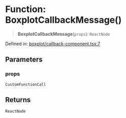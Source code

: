 # Function: BoxplotCallbackMessage()

> **BoxplotCallbackMessage**(`props`): `ReactNode`

Defined in: [boxplot/callback-component.tsx:7](https://github.com/GeoDaCenter/openassistant/blob/a1bcfdf89aac2d64b3bda9cf92b96ead076def28/packages/echarts/src/boxplot/callback-component.tsx#L7)

## Parameters

### props

`CustomFunctionCall`

## Returns

`ReactNode`
